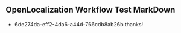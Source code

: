 ## OpenLocalization Workflow Test MarkDown
* 6de274da-eff2-4da6-a44d-766cdb8ab26b thanks!

<!--HONumber=Jul16_HO3-->


